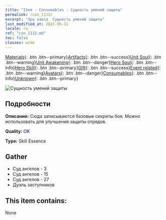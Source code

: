 ```yaml
---
title: "Item - Consumables - Сущность умений защиты"
permalink: /con_1112/
excerpt: "Эра хаоса  Сущность умений защиты"
last_modified_at: 2021-05-11
locale: ru
ref: "con_1112.md"
toc: false
classes: wide
---
```

 [Materials](/ItemsRU/){: .btn .btn--primary}[Artifacts](/ItemsRU/Artifacts/){: .btn .btn--success}[Unit Soul](/ItemsRU/UnitSoul/){: .btn .btn--warning}[Unit Awakening](/ItemsRU/UnitAwakening/){: .btn .btn--danger}[Hero Soul](/ItemsRU/HeroSoul/){: .btn .btn--info}[Hero Skill](/ItemsRU/HeroSkill/){: .btn .btn--primary}[Gift](/ItemsRU/Gift/){: .btn .btn--success}[Event related](/ItemsRU/Events/){: .btn .btn--warning}[Avatars](/ItemsRU/Avatars/){: .btn .btn--danger}[Consumables](/ItemsRU/Consumables/){: .btn .btn--info}[Unknown](/ItemsRU/Unknown/){: .btn .btn--primary}

 ![Сущность умений защиты](/images/t/i_7003.png)

## Подробности
 **Описание:** Сюда записываются базовые секреты боя. Можно использовать для улучшения защиты отрядов.

 **Quality:** <span style="color: #0000CD">OK</span>

 **Type:** Skill Essence

## Gather

*    Суд ангелов - 3 
*    Суд ангелов - 15 
*    Суд ангелов - 27 
*    Дуэль заступников 

## This item contains:

  None


